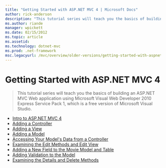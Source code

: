 ```yaml
---
title: "Getting Started with ASP.NET MVC 4 | Microsoft Docs"
author: rick-anderson
description: "This tutorial series will teach you the basics of building an ASP.NET MVC Web application using Microsoft Visual Web Developer 2010 Express Service Pack 1, w..."
ms.author: riande
manager: wpickett
ms.date: 02/15/2012
ms.topic: article
ms.assetid: 
ms.technology: dotnet-mvc
ms.prod: .net-framework
msc.legacyurl: /mvc/overview/older-versions/getting-started-with-aspnet-mvc4
---
```

Getting Started with ASP.NET MVC 4
====================
> This tutorial series will teach you the basics of building an ASP.NET MVC Web application using Microsoft Visual Web Developer 2010 Express Service Pack 1, which is a free version of Microsoft Visual Studio.


- [Intro to ASP.NET MVC 4](intro-to-aspnet-mvc-4.md)
- [Adding a Controller](adding-a-controller.md)
- [Adding a View](adding-a-view.md)
- [Adding a Model](adding-a-model.md)
- [Accessing Your Model's Data from a Controller](accessing-your-models-data-from-a-controller.md)
- [Examining the Edit Methods and Edit View](examining-the-edit-methods-and-edit-view.md)
- [Adding a New Field to the Movie Model and Table](adding-a-new-field-to-the-movie-model-and-table.md)
- [Adding Validation to the Model](adding-validation-to-the-model.md)
- [Examining the Details and Delete Methods](examining-the-details-and-delete-methods.md)